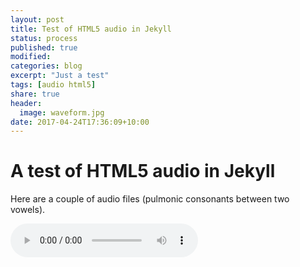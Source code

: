 ```yaml
---
layout: post
title: Test of HTML5 audio in Jekyll 
status: process
published: true
modified:
categories: blog
excerpt: "Just a test"
tags: [audio html5]
share: true
header:
  image: waveform.jpg
date: 2017-04-24T17:36:09+10:00
---
```


# A test of HTML5 audio in Jekyll

Here are a couple of audio files (pulmonic consonants between two vowels).  

<audio controls>
  <source src="/audio/arda.wav">
<p>Your browser does not support audio playback, download the file:
  <a href="/audio/arda.wav">WAV</a></audio>  

Here is some text to break them up.

<audio controls>
  <source src="/audio/aGa.wav">
<p>Your browser does not support audio playback, download the file:
  <a href="/audio/aGa.wav">WAV</a></audio>
  
## Can I use an waveform as the image?
This is an open question.
